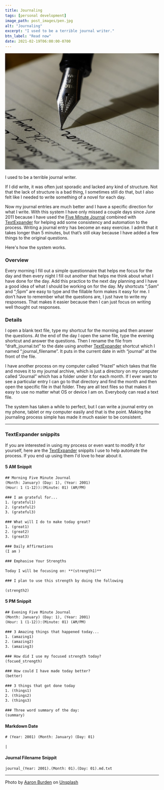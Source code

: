```yaml
---
title: Journaling
tags: [personal development]
image_path: post_images/pen.jpg
alt: "Journaling"
excerpt: "I used to be a terrible journal writer."
btn_label: "Read now"
date: 2021-02-19T06:00:00-0700
---
```

![pen][image]

I used to be a terrible journal writer. 

If I did write, it was often just sporadic and lacked any kind of structure. Not that the lack of structure is a bad thing, I sometimes still do that, but I also felt like I needed to write something of a novel for each day. 

Now my journal entries are much better and I have a specific direction for what I write. With this system I have only missed a couple days since June 2011 because I have used the [Five Minute Journal][five_minute_journal] combined with [TextExpander] for helping add some consistency and automation to the process. Writing a journal entry has become an easy exercise. I admit that it takes longer than 5 minutes, but that’s still okay because I have added a few things to the original questions.

Here's how the system works.

### Overview

Every morning I fill out a simple questionnaire that helps me focus for the day and then every night I fill out another that helps me think about what I have done for the day. Add this practice to the next day planning and I have a good idea of what I should be working on for the day.  My shortcuts “;5am” and “;5pm” are easy to type and the fillable form makes it easy for me. I don’t have to remember what the questions are, I just have to write my responses. That makes it easier because then I can just focus on writing well thought out responses. 

### Details 

I open a blank text file, type my shortcut for the morning and then answer the questions. At the end of the day I open the same file, type the evening shortcut and answer the questions. Then I rename the file from “draft_journal.txt” to the date using another [TextExpander] shortcut which I named “;journal_filename”. It puts in the current date in with “journal” at the front of the file. 

I have another process on my computer called “Hazel” which takes that file and moves it to my journal archive, which is just a directory on my computer called “Journal” which has a folder under it for each month. If I ever want to see a particular entry I can go to that directory and find the month and then open the specific file in that folder. They are all text files so that makes it easy to use no matter what OS or device I am on. Everybody can read a text file.

The system has taken a while to perfect, but I can write a journal entry on my phone, tablet or my computer easily and that is the point. Making the journaling process simple has made it much easier to be consistent.

---

### TextExpander snippits

If you are interested in using my process or even want to modify it for yourself, here are the [TextExpander] snippits I use to help automate the process. If you end up using them I'd love to hear about it.

#### 5 AM Snippit

```
## Morning Five Minute Journal
(Month: January) (Day: 1), (Year: 2001)
(Hour: 1 (1-12)):(Minute: 01) (AM/PM)

### I am grateful for...
1. (grateful1)
2. (grateful2)
3. (grateful3)

### What will I do to make today great?
1. (great1)
2. (great2)
3. (great3)

### Daily Affirmations
(I am )

### Emphasise Your Strengths

Today I will be focusing on: **(strength1)**

### I plan to use this strength by doing the following

(strength2)

```

#### 5 PM Snippit

```
## Evening Five Minute Journal
(Month: January) (Day: 1), (Year: 2001)
(Hour: 1 (1-12)):(Minute: 01) (AM/PM)

### 3 Amazing things that happened today...
1. (amazing1)
2. (amazing2)
3. (amazing3)

### How did I use my focused strength today?
(focued_strength)

### How could I have made today better?
(better)

### 3 things that got done today
1. (things1)
2. (things2)
3. (things3)

### Three word summary of the day:
(summary)

```
#### Markdown Date

```
# (Year: 2001) (Month: January) (Day: 01)

|
```

#### Journal Filename Snippit

```
journal_(Year: 2001).(Month: 01).(Day: 01).md.txt
```

---
<span>Photo by <a href="https://unsplash.com/@aaronburden?utm_source=unsplash&amp;utm_medium=referral&amp;utm_content=creditCopyText">Aaron Burden</a> on <a href="https://unsplash.com/s/photos/pen?utm_source=unsplash&amp;utm_medium=referral&amp;utm_content=creditCopyText">Unsplash</a></span>

[image]: /images/post_images/pen.jpg
[TextExpander]: https://textexpander.com/
[five_minute_journal]: https://www.intelligentchange.com/blogs/read/tagged/five-minute-journal